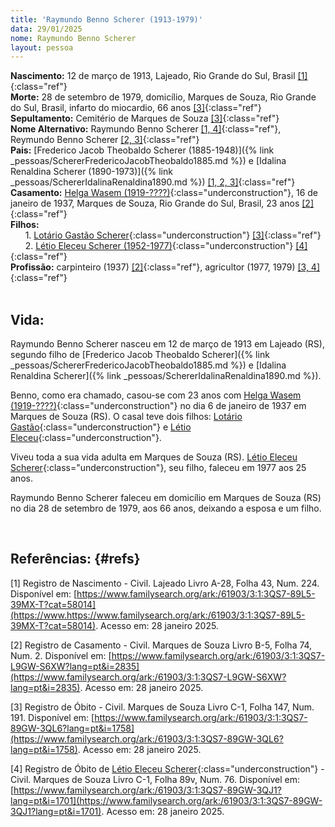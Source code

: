 ```yaml
---
title: 'Raymundo Benno Scherer (1913-1979)'
data: 29/01/2025
nome: Raymundo Benno Scherer
layout: pessoa
---
```


**Nascimento:** 12 de março de 1913, Lajeado, Rio Grande do Sul, Brasil [[1]](#refs){:class="ref"}<br/>
**Morte:** 28 de setembro de 1979, domicílio, Marques de Souza, Rio Grande do Sul, Brasil, infarto do miocardio, 66 anos [[3]](#refs){:class="ref"}<br/>
**Sepultamento:** Cemitério de Marques de Souza [[3]](#refs){:class="ref"}<br/>
**Nome Alternativo:** Raymundo Benno Scherer [[1, 4]](#refs){:class="ref"}, Reymundo Benno Scherer [[2, 3]](#refs){:class="ref"}<br/>
**Pais:** [Frederico Jacob Theobaldo Scherer (1885-1948)]({% link _pessoas/SchererFredericoJacobTheobaldo1885.md %}) e [Idalina Renaldina Scherer (1890-1973)]({% link _pessoas/SchererIdalinaRenaldina1890.md %}) [[1, 2, 3]](#refs){:class="ref"}<br/>
**Casamento:** [Helga Wasem (1919-????)](){:class="underconstruction"},  16 de janeiro de 1937, Marques de Souza, Rio Grande do Sul, Brasil, 23 anos [[2]](#refs){:class="ref"}<br/>
**Filhos:**<br/>
&nbsp;&nbsp;&nbsp;&nbsp;&nbsp;&nbsp;1. [Lotário Gastão Scherer](){:class="underconstruction"} [[3]](#refs){:class="ref"}<br/>
&nbsp;&nbsp;&nbsp;&nbsp;&nbsp;&nbsp;2. [Létio Eleceu Scherer (1952-1977)](){:class="underconstruction"} [[4]](#refs){:class="ref"}<br/>
**Profissão:** carpinteiro (1937) [[2]](#refs){:class="ref"}, agricultor (1977, 1979) [[3, 4]](#refs){:class="ref"}<br/>
<br/>
## Vida:

Raymundo Benno Scherer nasceu em 12 de março de 1913 em Lajeado (RS), segundo filho de [Frederico Jacob Theobaldo Scherer]({% link _pessoas/SchererFredericoJacobTheobaldo1885.md %}) e [Idalina Renaldina Scherer]({% link _pessoas/SchererIdalinaRenaldina1890.md %}).

Benno, como era chamado, casou-se com 23 anos com [Helga Wasem (1919-????)](){:class="underconstruction"} no dia 6 de janeiro de 1937 em Marques de Souza (RS). O casal teve dois filhos: [Lotário Gastão](){:class="underconstruction"} e [Létio Eleceu](){:class="underconstruction"}.

Viveu toda a sua vida adulta em Marques de Souza (RS). [Létio Eleceu Scherer](){:class="underconstruction"}, seu filho, faleceu em 1977 aos 25 anos.

Raymundo Benno Scherer faleceu em domicílio em Marques de Souza (RS) no dia 28 de setembro de 1979, aos 66 anos, deixando a esposa e um filho.

<br/>


## Referências: {#refs}

[1] Registro de Nascimento - Civil. Lajeado Livro A-28, Folha 43, Num. 224. Disponível em: [https://www.familysearch.org/ark:/61903/3:1:3QS7-89L5-39MX-T?cat=58014](https://www.https://www.familysearch.org/ark:/61903/3:1:3QS7-89L5-39MX-T?cat=58014). Acesso em: 28 janeiro 2025.

[2] Registro de Casamento - Civil. Marques de Souza Livro B-5, Folha 74, Num. 2. Disponível em: [https://www.familysearch.org/ark:/61903/3:1:3QS7-L9GW-S6XW?lang=pt&i=2835](https://www.familysearch.org/ark:/61903/3:1:3QS7-L9GW-S6XW?lang=pt&i=2835). Acesso em: 28 janeiro 2025.

[3] Registro de Óbito - Civil. Marques de Souza Livro C-1, Folha 147, Num. 191. Disponível em: [https://www.familysearch.org/ark:/61903/3:1:3QS7-89GW-3QL6?lang=pt&i=1758](https://www.familysearch.org/ark:/61903/3:1:3QS7-89GW-3QL6?lang=pt&i=1758). Acesso em: 28 janeiro 2025.

[4] Registro de Óbito de [Létio Eleceu Scherer](){:class="underconstruction"} - Civil. Marques de Souza Livro C-1, Folha 89v, Num. 76. Disponível em: [https://www.familysearch.org/ark:/61903/3:1:3QS7-89GW-3QJ1?lang=pt&i=1701](https://www.familysearch.org/ark:/61903/3:1:3QS7-89GW-3QJ1?lang=pt&i=1701). Acesso em: 28 janeiro 2025.
